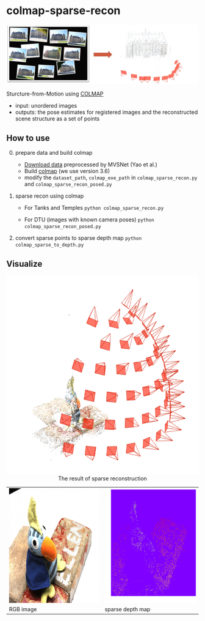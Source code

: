 # colmap-sparse-recon
<img src="figure/figure1_sfm.png">

Sturcture-from-Motion using [COLMAP](https://colmap.github.io/index.html)

* input: unordered images
* outputs: the pose estimates for registered images and the reconstructed scene structure as a set of points

## How to use
0. prepare data and build colmap
   + [Download data](https://github.com/YoYo000/MVSNet#download) preprocessed by MVSNet (Yao et al.)
   + Build [colmap](https://github.com/colmap/colmap/tree/3.6) (we use version 3.6)
   + modify the `dataset_path`, `colmap_exe_path` in `colmap_sparse_recon.py` and `colmap_sparse_recon_posed.py`

1. sparse recon using colmap
   + For Tanks and Temples 
     `python colmap_sparse_recon.py`

   + For DTU (images with known camera poses)
     `python colmap_sparse_recon_posed.py`

2. convert sparse points to sparse depth map
   `python colmap_sparse_to_depth.py`

## Visualize

<div align=center> 
   <img width=640 height=520 src="https://github.com/XYZ-qiyh/colmap-sparse-recon/blob/main/figure/figure2_sfm_result.png">
   The result of sparse reconstruction
</div>

 <table align="center">
  <tr>
    <td><img src="https://github.com/XYZ-qiyh/colmap-sparse-recon/blob/main/figure/figure3_rgb.jpg" width="400" height="300"></td>
    <td><img src="https://github.com/XYZ-qiyh/colmap-sparse-recon/blob/main/figure/figure4_sparse.png" width="400" height="300"></td>
  </tr>
  <tr>
    <td>RGB image</td>
    <td>sparse depth map</td>
  </tr>
</table>
